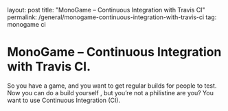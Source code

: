 layout: post
title: "MonoGame – Continuous Integration with Travis CI"
permalink: /general/monogame-continuous-integration-with-travis-ci
tag: monogame ci

# MonoGame – Continuous Integration with Travis CI.

So you have a game, and you want to get regular builds for people to test. Now you can do a build yourself , but you’re not a philistine are you? You want to use Continuous Integration (CI).